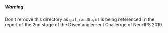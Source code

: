 ##### Warning
Don't remove this directory as `gif_rand0.gif` is being referenced in 
the report of the 2nd stage of the Disentanglement Challenge of NeurIPS 2019. 